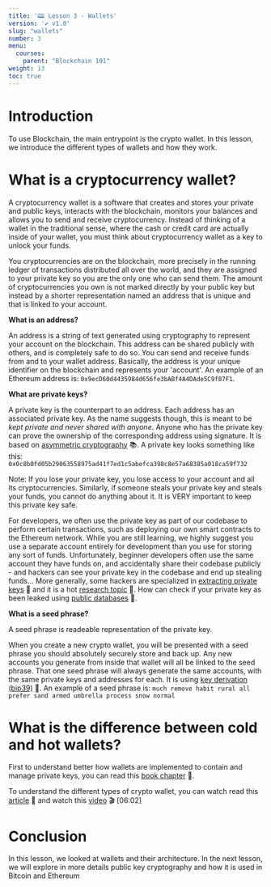 ```yaml
---
title: '🕮 Lesson 3 - Wallets'
version: '✔️ v1.0'
slug: "wallets"
number: 3
menu:
  courses:
    parent: "Blockchain 101"
weight: 13
toc: true
---
```


<!--
## Table of contents
- [Introduction](#introduction)
- [What is a cryptocurrency wallet?](#what-is-a-cryptocurrency-wallet)
- [What is the difference between cold and hot wallets?](#what-is-the-difference-between-cold-and-hot-wallets)
- [Conclusion](#conclusion)
-->

# Introduction

To use Blockchain, the main entrypoint is the crypto wallet.
In this lesson, we introduce the different types of wallets and how they work.

# What is a cryptocurrency wallet?

A cryptocurrency wallet is a software that creates and stores your private and public keys, interacts with the blockchain, monitors your balances and allows you to send and receive cryptocurrency.
Instead of thinking of a wallet in the traditional sense, where the cash or credit card are actually inside of your wallet, you must think about cryptocurrency wallet as a key to unlock your funds.

You cryptocurrencies are on the blockchain, more precisely  in the running ledger of transactions distributed all over the world, and they are assigned to your private key so you are the only one who can send them. The amount of cryptocurrencies you own is not marked directly by your public key but instead by a shorter representation named an address that is unique and that is linked to your account.

**What is an address?**

An address is a string of text generated using cryptography to represent your account on the blockchain. This address can be shared publicly with others, and is completely safe to do so. You can send and receive funds from and to your wallet address. Basically, the address is your unique identifier on the blockchain and represents your 'account'. An example of an Ethereum address is: `0x9ecD60d4435984d656fe3bABf4A4DAde5C9f87F1`.

**What are private keys?**

A private key is the counterpart to an address. Each address has an associated private key. As the name suggests though, this is meant to be *kept private and never shared with anyone*. Anyone who has the private key can prove the ownership of the corresponding address using signature. It is based on [asymmetric cryptography](https://en.wikipedia.org/wiki/Public-key_cryptography) 📚.
A private key looks something like this: `0x0c8b0fd05b29063558975ad41f7ed1c5abefca398c8e57a68385a018ca59f732`

Note: If you lose your private key, you lose access to your account and all its cryptocurrencies. Similarly, if someone steals your private key and steals your funds, you cannot do anything about it. It is VERY important to keep this private key safe.

For developers, we often use the private key as part of our codebase to perform certain transactions, such as deploying our own smart contracts to the Ethereum network. While you are still learning, we highly suggest you use a separate account entirely for development than you use for storing any sort of funds. Unfortunately, beginner developers often use the same account they have funds on, and accidentally share their codebase publicly - and hackers can see your private key in the codebase and end up stealing funds... More generally, some hackers are specialized in [extracting private keys](https://medium.com/@pierreia/quick-tour-on-ethereum-private-keys-attacks-3082846b7632) 📖 and it is a hot [research topic](https://www.ise.io/casestudies/ethercombing/
) 📖. How can check if your private key as been leaked using [public databases](https://privatekeys.pw/) 📖.

**What is a seed phrase?**

A seed phrase is readeable representation of the private key.

When you create a new crypto wallet, you will be presented with a seed phrase you should absolutely securely store and back up. Any new accounts you generate from inside that wallet will all be linked to the seed phrase. That one seed phrase will always generate the same accounts, with the same private keys and addresses for each. It is using [key derivation (bip39)](https://iancoleman.io/bip39/) 📖.
An example of a seed phrase is: `much remove habit rural all prefer sand armed umbrella process snow normal`

# What is the difference between cold and hot wallets?

First to understand better how wallets are implemented to contain and manage private keys, you can read this [book chapter](https://github.com/ethereumbook/ethereumbook/blob/develop/05wallets.asciidoc) 📖.

To understand the different types of crypto wallet, you can watch read this [article](https://crypto.com/university/crypto-wallets) 📃 and watch this [video](https://www.youtube.com/watch?v=d8IBpfs9bf4) 🎬 [06:02]

# Conclusion

In this lesson, we looked at wallets and their architecture. In the next lesson, we will explore in more details public key cryptography and how it is used in Bitcoin and Ethereum

<!--
TSS wallet ?? zengo?


## Setting up a Wallet

Crypto wallets are a manager for your accounts, and mainly their private keys. They also allow you to interact with decentralized applications, and allow connecting to a dApp through the wallet, acting as a single sign-on for all applications built on the blockchain. 

At LearnWeb3 as well, you can go into the Dashboard and connect your crypto wallet (after you have set it up), which will let us know what your address is so we can send you some sick NFTs when you graduate from our tracks!

For Ethereum, there are a number of wallet options available. The easiest to get started using, and most developer friendly, are either Metamask or Coinbase Wallet. 

Both are Ethereum crypto wallets that can be installed as browser extensions, or as a mobile apps. You can find the download links below. We suggest downloading any one of them, and setting it up, before proceeding with the track.

- [Download Metamask](https://metamask.io/download.html)
- [Download Coinbase Wallet](https://www.coinbase.com/wallet)

Other alternatives include Trust Wallet, Atomic Wallet, Rainbow Wallet, Frame.sh, etc.
- [Trust Wallet](https://trustwallet.com/)
- [Atomic Wallet](https://atomicwallet.io/)
- [Rainbow Wallet](https://rainbow.me/)
- [Frame.sh](https://frame.sh/)

<!--
Hot wallet > exchange platform (binance, kraken, coinbase), custodian platform (bitgo, unbound)
Cold wallet > software (metamask, mist), hardware (ledger nano), physical (mew)
-->
